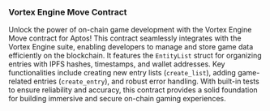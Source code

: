 ### Vortex Engine Move Contract

Unlock the power of on-chain game development with the Vortex Engine Move contract for Aptos! This contract seamlessly integrates with the Vortex Engine suite, enabling developers to manage and store game data efficiently on the blockchain. It features the `EntityList` struct for organizing entries with IPFS hashes, timestamps, and wallet addresses. Key functionalities include creating new entry lists (`create_list`), adding game-related entries (`create_entry`), and robust error handling. With built-in tests to ensure reliability and accuracy, this contract provides a solid foundation for building immersive and secure on-chain gaming experiences.
